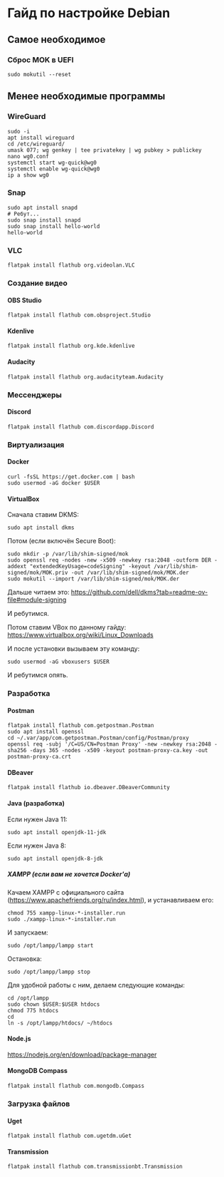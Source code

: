 # Гайд по настройке Debian

## Самое необходимое

### Сброс MOK в UEFI

```shell
sudo mokutil --reset
```

## Менее необходимые программы

### WireGuard

```shell
sudo -i
apt install wireguard
cd /etc/wireguard/
umask 077; wg genkey | tee privatekey | wg pubkey > publickey
nano wg0.conf
systemctl start wg-quick@wg0
systemctl enable wg-quick@wg0
ip a show wg0
```

### Snap

```shell
sudo apt install snapd
# Ребут...
sudo snap install snapd
sudo snap install hello-world
hello-world
```

### VLC

```shell
flatpak install flathub org.videolan.VLC
```

### Создание видео

#### OBS Studio

```shell
flatpak install flathub com.obsproject.Studio
```

#### Kdenlive

```shell
flatpak install flathub org.kde.kdenlive
```

#### Audacity

```shell
flatpak install flathub org.audacityteam.Audacity
```

### Мессенджеры

#### Discord

```shell
flatpak install flathub com.discordapp.Discord
```

### Виртуализация

#### Docker

```shell
curl -fsSL https://get.docker.com | bash
sudo usermod -aG docker $USER
```

#### VirtualBox

Сначала ставим DKMS:

```shell
sudo apt install dkms
```

Потом (если включён Secure Boot):

```shell
sudo mkdir -p /var/lib/shim-signed/mok
sudo openssl req -nodes -new -x509 -newkey rsa:2048 -outform DER -addext "extendedKeyUsage=codeSigning" -keyout /var/lib/shim-signed/mok/MOK.priv -out /var/lib/shim-signed/mok/MOK.der
sudo mokutil --import /var/lib/shim-signed/mok/MOK.der
```

Дальше читаем это: <https://github.com/dell/dkms?tab=readme-ov-file#module-signing>

И ребутимся.

Потом ставим VBox по данному гайду: <https://www.virtualbox.org/wiki/Linux_Downloads>

И после установки вызываем эту команду:

```shell
sudo usermod -aG vboxusers $USER
```

И ребутимся опять.

### Разработка

#### Postman

```shell
flatpak install flathub com.getpostman.Postman
sudo apt install openssl
cd ~/.var/app/com.getpostman.Postman/config/Postman/proxy
openssl req -subj '/C=US/CN=Postman Proxy' -new -newkey rsa:2048 -sha256 -days 365 -nodes -x509 -keyout postman-proxy-ca.key -out postman-proxy-ca.crt
```

#### DBeaver

```shell
flatpak install flathub io.dbeaver.DBeaverCommunity
```

#### Java (разработка)

Если нужен Java 11:

```shell
sudo apt install openjdk-11-jdk
```

Если нужен Java 8:

```shell
sudo apt install openjdk-8-jdk
```

##### XAMPP (если вам не хочется Docker'а)

Качаем XAMPP с официального сайта (<https://www.apachefriends.org/ru/index.html>),
и устанавливаем его:

```shell
chmod 755 xampp-linux-*-installer.run
sudo ./xampp-linux-*-installer.run
```

И запускаем:

```shell
sudo /opt/lampp/lampp start
```

Остановка:

```shell
sudo /opt/lampp/lampp stop
```

Для удобной работы с ним, делаем следующие команды:

```shell
cd /opt/lampp
sudo chown $USER:$USER htdocs
chmod 775 htdocs
cd
ln -s /opt/lampp/htdocs/ ~/htdocs
```

#### Node.js

<https://nodejs.org/en/download/package-manager>

#### MongoDB Compass

```shell
flatpak install flathub com.mongodb.Compass
```

### Загрузка файлов

#### Uget

```shell
flatpak install flathub com.ugetdm.uGet
```

#### Transmission

```shell
flatpak install flathub com.transmissionbt.Transmission
```

